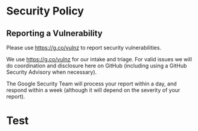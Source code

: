 # Security Policy

## Reporting a Vulnerability

Please use https://g.co/vulnz to report security vulnerabilities.

We use https://g.co/vulnz for our intake and triage. For valid issues we will do
coordination and disclosure here on GitHub (including using a GitHub Security
Advisory when necessary).

The Google Security Team will process your report within a day, and respond
within a week (although it will depend on the severity of your report).

# Test
